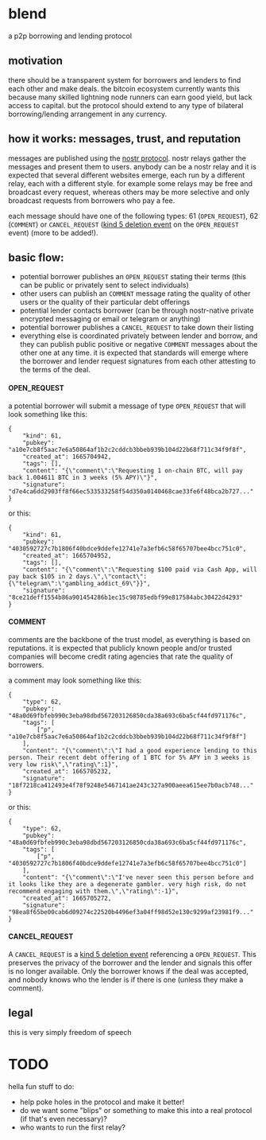# blend
a p2p borrowing and lending protocol

## motivation
there should be a transparent system for borrowers and lenders to find each other and make deals. the bitcoin ecosystem currently wants this because many skilled lightning node runners can earn good yield, but lack access to capital. but the protocol should extend to any type of bilateral borrowing/lending arrangement in any currency.

## how it works: messages, trust, and reputation
messages are published using the [nostr protocol](https://github.com/nostr-protocol/nostr). nostr relays gather the messages and present them to users. anybody can be a nostr relay and it is expected that several different websites emerge, each run by a different relay, each with a different style. for example some relays may be free and broadcast every request, whereas others may be more selective and only broadcast requests from borrowers who pay a fee. 

each message should have one of the following types: 61 (`OPEN_REQUEST`), 62 (`COMMENT`) or `CANCEL_REQUEST` ([kind 5 deletion event](https://github.com/nostr-protocol/nips/blob/master/09.md) on the `OPEN_REQUEST` event) (more to be added!).

## basic flow:
- potential borrower publishes an `OPEN_REQUEST` stating their terms (this can be public or privately sent to select individuals)
- other users can publish an `COMMENT` message rating the quality of other users or the quality of their particular debt offerings
- potential lender contacts borrower (can be through nostr-native private encrypted messaging or email or telegram or anything)
- potential borrower publishes a `CANCEL_REQUEST` to take down their listing
- everything else is coordinated privately between lender and borrow, and they can publish public positive or negative `COMMENT` messages about the other one at any time. it is expected that standards will emerge where the borrower and lender request signatures from each other attesting to the terms of the deal.

#### OPEN_REQUEST
a potential borrower will submit a message of type `OPEN_REQUEST` that will look something like this:
```
{
    "kind": 61,
    "pubkey": "a10e7cb8f5aac7e6a50864af1b2c2cddcb3bbeb939b104d22b68f711c34f9f8f",
    "created_at": 1665704942,
    "tags": [],
    "content": "{\"comment\":\"Requesting 1 on-chain BTC, will pay back 1.004611 BTC in 3 weeks (5% APY)\"}",
    "signature": "d7e4ca6dd2903ff8f66ec533533258f54d350a0140468cae33fe6f48bca2b727..."
}
```

or this:
```
{
    "kind": 61,
    "pubkey": "4030592727c7b1806f40bdce9ddefe12741e7a3efb6c58f65707bee4bcc751c0",
    "created_at": 1665704952,
    "tags": [],
    "content": "{\"comment\":\"Requesting $100 paid via Cash App, will pay back $105 in 2 days.\",\"contact\":{\"telegram\":\"gambling_addict_69\"}}",
    "signature": "8ce21deff1554b86a901454286b1ec15c98785edbf99e817584abc30422d4293"
}
```

#### COMMENT
comments are the backbone of the trust model, as everything is based on reputations. it is expected that publicly known people and/or trusted  companies will become credit rating agencies that rate the quality of borrowers.

a comment may look something like this:
```
{
    "type": 62,
    "pubkey": "48a0d69fbfeb990c3eba98dbd567203126850cda38a693c6ba5cf44fd971176c",
    "tags": [
        ["p", "a10e7cb8f5aac7e6a50864af1b2c2cddcb3bbeb939b104d22b68f711c34f9f8f"]
    ],
    "content": "{\"comment\":\"I had a good experience lending to this person. Their recent debt offering of 1 BTC for 5% APY in 3 weeks is very low risk\",\"rating\":1}",
    "created_at": 1665705232,
    "signature": "18f7218ca412493e4f78f9248e5467141ae243c327a900aeea615ee7b0acb748..."
}
```

or this:
```
{
    "type": 62,
    "pubkey": "48a0d69fbfeb990c3eba98dbd567203126850cda38a693c6ba5cf44fd971176c",
    "tags": [
        ["p", "4030592727c7b1806f40bdce9ddefe12741e7a3efb6c58f65707bee4bcc751c0"]
    ],
    "content": "{\"comment\":\"I've never seen this person before and it looks like they are a degenerate gambler. very high risk, do not recommend engaging with them.\",\"rating\":-1}",
    "created_at": 1665705272,
    "signature": "98ea8f65be00cab6d09274c22520b4496ef3a04ff98d52e130c9299af23981f9..."
}
```

#### CANCEL_REQUEST
A `CANCEL_REQUEST` is a [kind 5 deletion event](https://github.com/nostr-protocol/nips/blob/master/09.md) referencing a `OPEN_REQUEST`. This preserves the privacy of the borrower and the lender and signals this offer is no longer available. Only the borrower knows if the deal was accepted, and nobody knows who the lender is if there is one (unless they make a comment).

## legal
this is very simply freedom of speech

# TODO
hella fun stuff to do:
- help poke holes in the protocol and make it better!
- do we want some "blips" or something to make this into a real protocol (if that's even necessary)?
- who wants to run the first relay?
